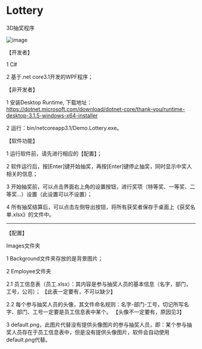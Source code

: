 # Lottery
3D抽奖程序 

![image](https://github.com/Happy8Zhang/Lottery/blob/master/showing.gif)

【开发者】

1 C#

2 基于.net core3.1开发的WPF程序；

【非开发者】
 
1 安装Desktop Runtime, 下载地址：https://dotnet.microsoft.com/download/dotnet-core/thank-you/runtime-desktop-3.1.5-windows-x64-installer

2 运行：bin/netcoreapp3.1/Demo.Lottery.exe。

【软件功能】

1 运行软件前，请先进行相应的【配置】；

2 软件运行后，按[Enter]键开始抽奖，再按[Enter]键停止抽奖，同时显示中奖人相关的信息；

3 开始抽奖前，可以点击界面右上角的设置按钮，进行奖项（特等奖、一等奖、二等奖...）设置（此设置可以不设置）；

4 所有抽奖结算后，可以点击左侧导出按钮，将所有获奖者保存于桌面上《获奖名单.xlsx》的文件中。

_____________________________________________________________________________________________________________
【配置】

Images文件夹

1 Background文件夹存放的是背景图片；

2 Employee文件夹

2.1 员工信息表（员工.xlsx）：其内容是参与抽奖人员的基本信息（名字，部门，工号，公司）；                      【此表一定要有，不可以缺少】

2.2 每个参与抽奖人员的头像，其文件命名规则：名字-部门-工号，切记所写名字、部门、工号一定要是员工信息表中某个。 【头像不一定要有，原因见3】

3 default.png，此图片代替没有提供头像图片的参与抽奖人员，即：某个参与抽奖人员存在于员工信息表中，但是没有提供头像图片，软件会自动使用default.png代替。
